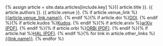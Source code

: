 {% assign article = site.data.articles[include.key] %}{{ article.title }}. {{ article.authors }}. {{ article.venue }}. {% if article.venue_link %}[{{article.venue_link.name}}]({{article.venue_link.url}}). {% endif %}{% if article.doi %}[DOI](https://doi.org/{{article.doi}}). {% endif %}{% if article.kudos %}[Kudos]({{article.kudos}}). {% endif %}{% if article.arxiv %}[arXiv (PDF)](https://arxiv.org/abs/{{article.arxiv}}). {% endif %}{% if article.orbi %}[ORBi (PDF)](http://hdl.handle.net/{{article.orbi}}). {% endif %}{% if article.hal %}[HAL (PDF)](https://hal.archives-ouvertes.fr/{{article.hal}}). {% endif %}{% for link in article.other_links %}[{{link.name}}]({{link.url}}). {% endfor %}
